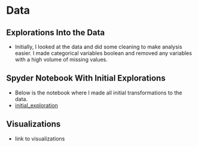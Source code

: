 # Data
## Explorations Into the Data
- Initially, I looked at the data and did some cleaning to make analysis easier. I made categorical variables boolean and removed any variables with a high volume of missing values.
## Spyder Notebook With Initial Explorations
- Below is the notebook where I made all initial transformations to the data.
- [initial_exploration](initial_exploration.ipynb)
## Visualizations
- link	to	visualizations

